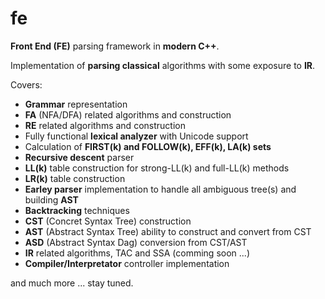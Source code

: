 # fe
**Front End (FE)** parsing framework in **modern C++**.

Implementation of **parsing classical** algorithms with some exposure to **IR**.

Covers:
- **Grammar** representation
- **FA** (NFA/DFA) related algorithms and construction
- **RE** related algorithms and construction
- Fully functional **lexical analyzer** with Unicode support
- Calculation of **FIRST(k) and FOLLOW(k), EFF(k), LA(k) sets**
- **Recursive descent** parser
- **LL(k)** table construction for strong-LL(k) and full-LL(k) methods
- **LR(k)** table construction 
- **Earley parser** implementation to handle all ambiguous tree(s) and building **AST**
- **Backtracking** techniques
- **CST** (Concret Syntax Tree) construction
- **AST** (Abstract Syntax Tree) ability to construct and convert from CST
- **ASD** (Abstract Syntax Dag) conversion from CST/AST
- **IR** related algorithms, TAC and SSA (comming soon ...)
- **Compiler/Interpretator** controller implementation

and much more ... stay tuned.
